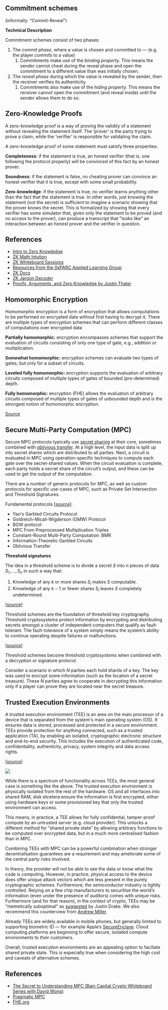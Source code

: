 ## Commitment schemes

(informally: “Commit-Reveal”)

**Technical Description**

Commitment schemes consist of two phases:

1. The *commit phase*, where a value is chosen and committed to — (e.g. the player *commits* to a value)
    1. Commitments make use of the *binding property.* This means the sender cannot cheat during the reveal phase and open the commitment to a different value than was initially chosen.
2. The *reveal phase* during which the value is revealed by the sender, then the receiver verifies its authenticity.
    1. Commitments also make use of the *hiding property.* This means the receiver cannot open the commitment (and reveal inside) until the sender allows them to do so.

## Zero-Knowledge Proofs

A zero-knowledge proof is a way of proving the validity of a statement without revealing the statement itself. The ‘prover’ is the party trying to prove a claim, while the ‘verifier’ is responsible for validating the claim.

A zero-knowledge proof of some statement must satisfy three properties:

**Completeness**: 
if the statement is true, an honest verifier (that is, one following the protocol properly) will be convinced of this fact by an honest prover.

**Soundness**:
if the statement is false, no cheating prover can convince an honest verifier that it is true, except with some small probability.

**Zero-knowledge**: 
if the statement is true, no verifier learns anything other than the fact that the statement is true. In other words, just knowing the statement (not the secret) is sufficient to imagine a scenario showing that the prover knows the secret. This is formalized by showing that every verifier has some simulator that, given only the statement to be proved (and no access to the prover), can produce a transcript that "looks like" an interaction between an honest prover and the verifier in question.

## References

- [Intro to Zero Knowledge](https://consensys.io/blog/introduction-to-zk-snarks)
- [ZK Math Intution](https://vitalik.eth.limo/general/2021/01/26/snarks.html)
- [ZK Whiteboard Sessions](https://zkhack.dev/whiteboard/)
- [Resources from the 0xPARC Applied Learning Group](https://learn.0xparc.org/)
- [ZK Docs](https://www.zkdocs.com/)
- [ZK Jargon Decoder](https://nmohnblatt.github.io/zk-jargon-decoder/)
- [Proofs, Arguments, and Zero Knowledge by Justin Thaler](https://people.cs.georgetown.edu/jthaler/ProofsArgsAndZK.pdf)

## Homomorphic Encryption

Homomorphic encryption is a form of encryption that allows computations to be performed on encrypted data without first having to decrypt it. There are multiple types of encryption schemes that can perform different classes of computations over encrypted data

**Partially homomorphic:** encryption encompasses schemes that support the evaluation of circuits consisting of only one type of gate, e.g., addition or multiplication.

**Somewhat homomorphic:** encryption schemes can evaluate two types of gates, but only for a subset of circuits.

**Leveled fully homomorphic:** encryption supports the evaluation of arbitrary circuits composed of multiple types of gates of bounded (pre-determined) depth.

**Fully homomorphic:** encryption (FHE) allows the evaluation of arbitrary circuits composed of multiple types of gates of unbounded depth and is the strongest notion of homomorphic encryption.

[Source](https://en.wikipedia.org/wiki/Homomorphic_encryption)

## Secure Multi-Party Computation (MPC)

Secure MPC protocols typically use [secret sharing](https://en.wikipedia.org/wiki/Secret_sharing) at their core, sometimes combined with [oblivious transfer](https://en.wikipedia.org/wiki/Oblivious_transfer). At a high level, the input data is split up into secret shares which are distributed to all parties. Next, a circuit is evaluated in MPC using operation-specific techniques to compute each gate over the secret-shared values. When the circuit evaluation is complete, each party holds a secret share of the circuit’s output, and these can be used to get the output of the computation.

There are a number of generic protocols for MPC, as well as custom protocols for specific use-cases of MPC, such as Private Set Intersection and Threshold Signatures.

Fundamental protocols [[source](https://securecomputation.org/docs/ch3-fundamentalprotocols.pdf)]:

- Yao's Garbled Circuits Protocol
- Goldreich-Micali-Wigderson (GMW) Protocol
- BGW protocol
- MPC From Preprocessed Multiplication Triples
- Constant-Round Multi-Party Computation: BMR
- Information-Theoretic Garbled Circuits
- Oblivious Transfer

**Threshold signatures**

The idea in a threshold scheme is to divide a secret $S$ into $n$ pieces of data $S_1,...,S_n$ in such a way that:

1. Knowledge of any $k$ or more shares $S_i$ makes $S$ computable.
2. Knowledge of any $k - 1$ or fewer shares $S_i$ leaves $S$ completely undetermined.

[[source](https://en.wikipedia.org/wiki/Shamir%27s_secret_sharing)]

Threshold schemes are the foundation of threshold key cryptography. Threshold cryptosystems protect information by encrypting and distributing secrets amongst a cluster of independent computers that qualify as fault-tolerant. The fault-tolerance of a system simply means the system’s ability to continue operating despite failures or malfunctions.

[[source](https://blog.pantherprotocol.io/threshold-cryptography-an-overview/)]

Threshold schemes become threshold *cryptosystems* when combined with a decryption or signature protocol.

Consider a scenario in which $N$ parties each hold shards of a key. The key was used to encrypt some information (such as the location of a secret treasure). These $N$ parties agree to cooperate in decrypting this information only if a player can prove they are located near the secret treasure.

## Trusted Execution Environments

A trusted execution environment (TEE) is an area on the main processor of a device that is separated from the system's main operating system (OS). It ensures data is stored, processed and protected in a secure environment. TEEs provide protection for anything connected, such as a trusted application (TA), by enabling an isolated, cryptographic electronic structure and end-to-end security. This includes the execution of authenticated code, confidentiality, authenticity, privacy, system integrity and data access rights.

[[source](https://www.techtarget.com/searchitoperations/definition/trusted-execution-environment-TEE)]

![](https://github.com/Knot-Group/trust-infrastructure-wiki/blob/main/sgx_graphic.png?raw=true)

While there is a spectrum of functionality across TEEs, the most general case is something like the above. The trusted execution environment is physically isolated from the rest of the hardware. OS and all interfaces into shared RAM, disk etcetera ensure the information is first encrypted, either using hardware keys or some provisioned key that only the trusted environment can access.

This means, in practice, a TEE allows for fully confidential, tamper-proof compute by an untrusted server (e.g. cloud provider). This unlocks a different method for “shared private state” by allowing arbitrary functions to be computed over encrypted data, but in a much more centralised fashion than in MPC. 

Combining TEEs with MPC can be a powerful combination when stronger decentralisation guarantees are a requirement and may ameliorate some of the central party risks involved.

In theory, the provider will not be able to see the data or know what the code is computing. However, in practice, physical access to the device does offer unique attack vectors which are less present in the purely cryptographic schemes. Furthermore, the semiconductor industry is tightly controlled. Relying on a few chip manufacturers to securitise the world’s information (even under the presence of auditors) comes with unique risks. Furthermore (and for that reason), in the context of crypto, TEEs may be “memetically suboptimal” as [suggested](https://ethresear.ch/t/2fa-zk-rollups-using-sgx/14462) by Justin Drake. We also recommend this counterview from [Andrew Miller](https://www.youtube.com/watch?v=4qgPd5kcwBs).

Already TEEs are widely available in mobile phones, but generally limited to supporting biometric ID — for example Apple’s [SecureEnclave](https://developer.apple.com/documentation/cryptokit/secureenclave). Cloud computing platforms are beginning to offer secure, isolated compute environments to their customers.

Overall, trusted execution environments are an appealing option to faciliate shared private state. This is especially true when considering the high cost and caveats of alternative schemes.

## **References**

- [The Secret to Understanding MPC (Bain Capital Crypto Whiteboard Series with David Wong)](https://www.youtube.com/watch?v=L_ND1YPmI5E)
- [Pragmatic MPC](https://securecomputation.org/)
- [FHE.org](https://fhe.org/)